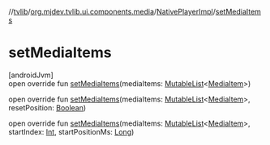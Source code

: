 //[tvlib](../../../index.md)/[org.mjdev.tvlib.ui.components.media](../index.md)/[NativePlayerImpl](index.md)/[setMediaItems](set-media-items.md)

# setMediaItems

[androidJvm]\
open override fun [setMediaItems](set-media-items.md)(mediaItems: [MutableList](https://kotlinlang.org/api/latest/jvm/stdlib/kotlin.collections/-mutable-list/index.html)&lt;[MediaItem](https://developer.android.com/reference/kotlin/androidx/media3/common/MediaItem.html)&gt;)

open override fun [setMediaItems](set-media-items.md)(mediaItems: [MutableList](https://kotlinlang.org/api/latest/jvm/stdlib/kotlin.collections/-mutable-list/index.html)&lt;[MediaItem](https://developer.android.com/reference/kotlin/androidx/media3/common/MediaItem.html)&gt;, resetPosition: [Boolean](https://kotlinlang.org/api/latest/jvm/stdlib/kotlin/-boolean/index.html))

open override fun [setMediaItems](set-media-items.md)(mediaItems: [MutableList](https://kotlinlang.org/api/latest/jvm/stdlib/kotlin.collections/-mutable-list/index.html)&lt;[MediaItem](https://developer.android.com/reference/kotlin/androidx/media3/common/MediaItem.html)&gt;, startIndex: [Int](https://kotlinlang.org/api/latest/jvm/stdlib/kotlin/-int/index.html), startPositionMs: [Long](https://kotlinlang.org/api/latest/jvm/stdlib/kotlin/-long/index.html))
